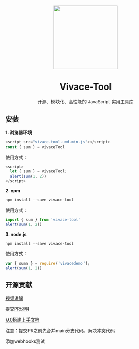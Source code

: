 <br>

<p align="center">
<img src="./docs/public/logo.png" style="width:200px;" />
</p>

<h1 align="center">Vivace-Tool</h1>

<p align="center">开源、模块化、高性能的 JavaScript 实用工具库</p>

## 安装

**1. 浏览器环境**

```js
<script src="vivace-tool.umd.min.js"></script>
const { sum } = vivaceTool
```

使用方式：

```js
<script>
  let { sum } = vivaceTool;
  alert(sum(1, 2))
</script>
```

**2. npm**

```shell
npm install --save vivace-tool
```
使用方式：

```js
import { sum } from 'vivace-tool'
alert(sum(1, 2))
```


**3. node.js**

```shell
npm install --save vivace-tool
```

使用方式：

```js
var { sumn } = require('vivacedemo');
alert(sum(1, 2))
```

## 开源贡献

[视频讲解](https://www.bilibili.com/video/BV1Je4y1H7pq/?vd_source=2337c86c09920354e302668fe4c054b7)

[提交PR说明](https://www.yuque.com/xiumubai/fe/ufg8ff)

[从0搭建上手文档](https://www.yuque.com/xiumubai/fe/lrnuv3)

注意：提交PR之前先合并main分支代码，解决冲突代码

添加webhooks测试
